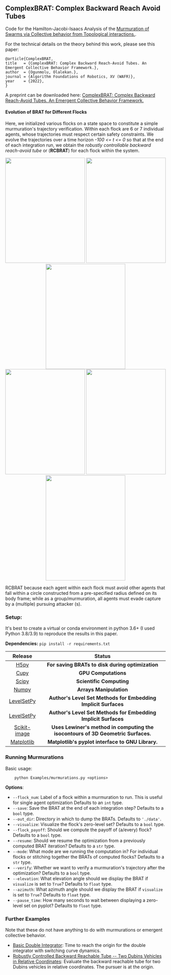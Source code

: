 ## ComplexBRAT: Complex Backward Reach Avoid Tubes

 Code for the Hamilton-Jacobi-Isaacs Analysis of the [Murmuration of Swarms via Collective behavior from Topological interactions.](Examples/murmurations.py).

For the technical details on the theory behind this work, please see this paper: 

```
@article{ComplexBRAT,
title   = {ComplexBRAT: Complex Backward Reach-Avoid Tubes. An Emergent Collective Behavior Framework.},
author  = {Ogunmolu, Olalekan.},
journal = {Algorithm Foundations of Robotics, XV (WAFR)},
year    = {2022},
}
```

A preprint can be downloaded here: [ComplexBRAT: Complex Backward Reach-Avoid Tubes. An Emergent Collective Behavior Framework.](https://scriptedonachip.com/Papers/Downloads/LBRAT.pdf)

#### Evolution of BRAT for Different Flocks

Here, we initialized various flocks on a state space to constitute a simple murmuration's trajectory verification. Within each flock are 
6 or 7 individual agents, whose trajectories must respect certain safety constraints.  We evolve the trajectories over a time horizon _-100 <= t <= 0_ so that at the end of each integration run, we obtain the _robustly controllable backward reach-avoid tube_ or (**RCBRAT**) for each flock within the system.

<div align="center">
<img src="BRATVisualization/flock_01.gif" height="330px" width="250px"/>
<img src="BRATVisualization/flock_02.gif" height="330px" width="250px"/>
<img src="BRATVisualization/flock_03.gif" height="330px" width="250px"/>
</div>


<div align="center">
<img src="BRATVisualization/flock_04.gif" height="330px" width="250px"/>
<img src="BRATVisualization/flock_05.gif" height="330px" width="250px"/>
<img src="BRATVisualization/flock_06.gif" height="330px" width="250px"/>
</div>
<!-- 
<div align="center">
<img src="BRATVisualization/flock_06.gif" height="480px" width="480px"/>
</div> -->

RCBRAT because each agent within each flock must avoid other agents that fall within a circle constructed from a pre-specified radius defined on its body frame; while as a group/murmuration, all agents must evade capture by a (multiple) pursuing attacker (s).

### Setup:

It's best to create a virtual or conda environment in python 3.6+ (I used Python 3.8/3.9) to reproduce the results in this paper.

**Dependencies:** `pip install -r requirements.txt`


| Release  | Status              | 
| :--:     | :---:               | 
| [H5py](https://www.h5py.org/) | **For saving BRATs to disk during optimization**     | 
| [Cupy](https://cupy.dev/) | **GPU Computations**     | 
| [Scipy](https://scipy.org/) | **Scientific Computing**      | 
| [Numpy](https://numpy.org/) | **Arrays Manipulation**      | 
| [LevelSetPy](https://github.com/robotsorcerer/LevelSetPy) | **Author's Level Set Methods for Embedding Implicit Surfaces**      | 
| [LevelSetPy](https://github.com/robotsorcerer/LevelSetPy) | **Author's Level Set Methods for Embedding Implicit Surfaces**      | 
| [Scikit-image](https://scikit-image.org/) | **Uses Lewiner's method in computing the isocontours of 3D Geometric Surfaces.**      | 
| [Matplotlib](https://matplotlib.org/) | **Matplotlib's pyplot interface to GNU Library.**      | 


### Running Murmurations

Basic usage:

```
    python Examples/murmurations.py <options>
```

**Options**:
* `--flock_num`: Label of a flock within a murmuration to run. This is useful for single agent optimization Defaults to an `int` type.
* `--save`: Save the BRAT at the end of each integration step? Defaults to a `bool` type.
* `--out_dir`: Directory in which to dump the BRATs. Defaults to `'./data'`.
* `--visualize`: Visualize the flock's zero-level set? Defaults to a `bool` type.
* `--flock_payoff`: Should we compute the payoff of (a/every) flock? Defaults to a `bool` type.
* `--resume`: Should we resume the optimization from a previously computed BRAT iteration? Defaults to a `str` type.
* `--mode`: What mode are we running the computation in? For individual flocks or stitching together the BRATs of computed flocks? Defaults to a `str` type.
* `--verify`: Whether we want to verify a murmuration's trajectory after the optimization? Defaults to a `bool` type.
* `--elevation`: What elevation angle should we display the BRAT if `visualize` is set to `True`? Defaults to `float` type.
* `--azimuth`: What azimuth angle should we display the BRAT if `visualize` is set to `True`? Defaults to `float` type.
* `--pause_time`: How many seconds to wait between displaying a zero-level set on pyplot? Defaults to `float` type.


### Further Examples 

Note that these do not have anything to do with murmurations or emergent collective behavior.

+ [Basic Double Integrator](Examples/dint_basic.py): Time to reach the origin for the double integrator with switching curve dynamics.
+ [Robustly Controlled Backward Reachable Tube -- Two Dubins Vehicles in Relative Coordinates](Examples/dubins_rel.py): Evaluate the backward reachable tube for two Dubins vehicles in relative coordinates. The pursuer is at the origin.